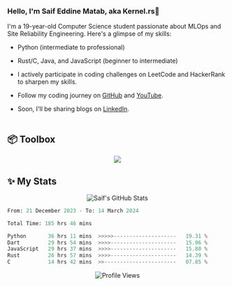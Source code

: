### Hello, I'm Saif Eddine Matab, aka Kernel.rs👋

I'm a 19-year-old Computer Science student passionate about MLOps and Site Reliability Engineering. Here's a glimpse of my skills:

- Python (intermediate to professional)
- Rust/C, Java, and JavaScript (beginner to intermediate)

- I actively participate in coding challenges on LeetCode and HackerRank to sharpen my skills.
- Follow my coding journey on [GitHub](https://github.com/Kernel-rb) and [YouTube](https://www.youtube.com/channel/UCnnPEdrDX0LJd2yJ7Q_TnKg).
- Soon, I'll be sharing blogs on [LinkedIn](https://www.linkedin.com/in/saif-matab/).
<br> <br>
## 📦 Toolbox
<p align="center">
  <a href="https://skillicons.dev">
    <img src="https://skillicons.dev/icons?i=py,js,rust,c,java" />
  </a>
</p>


## ✨ My Stats
<p align="center">
  <img alt="Saif's GitHub Stats" src="https://github-readme-stats.vercel.app/api?username=Kernel-rb&show_icons=true&theme=tokyonight">
</p>


<!--START_SECTION:waka-->

```python
From: 21 December 2023 - To: 14 March 2024

Total Time: 185 hrs 46 mins

Python       36 hrs 11 mins  >>>>>--------------------   19.31 %
Dart         29 hrs 54 mins  >>>>---------------------   15.96 %
JavaScript   29 hrs 37 mins  >>>>---------------------   15.80 %
Rust         26 hrs 57 mins  >>>>---------------------   14.39 %
C            14 hrs 42 mins  >>-----------------------   07.85 %
```

<!--END_SECTION:waka-->


<div align="center">
  <img src="https://komarev.com/ghpvc/?username=Kernel-rb&label=PROFILE+VIEWS" alt="Profile Views">
</div>
